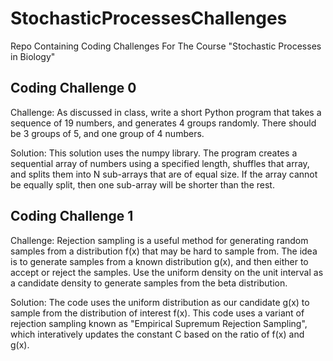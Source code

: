 # StochasticProcessesChallenges
Repo Containing Coding Challenges For The Course "Stochastic Processes in Biology"

## Coding Challenge 0

Challenge: As discussed in class, write a short Python program that takes a sequence of 19 numbers, and
generates 4 groups randomly. There should be 3 groups of 5, and one group of 4 numbers.

Solution: This solution uses the numpy library. The program creates a sequential array of numbers using a specified length, shuffles that array, and splits them into N sub-arrays that are of equal size. If the array cannot be equally split, then one sub-array will be shorter than the rest. 

## Coding Challenge 1

Challenge: Rejection sampling is a useful method for generating random samples from a distribution f(x) that may be hard to sample from. The idea is to generate samples from a known distribution g(x), and then either to accept or reject the samples. Use the uniform density on the unit interval as a candidate density to generate samples from the beta distribution.

Solution: The code uses the uniform distribution as our candidate g(x) to sample from the distribution of interest f(x). This code uses a variant of rejection sampling known as "Empirical Supremum Rejection Sampling", which interatively updates the constant C based on the ratio of f(x) and g(x).

